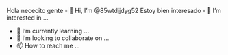 Hola nececito gente - 👋 Hi, I’m @85wtdjjdyg52
Estoy bien interesado - 👀 I’m interested in ...
- 🌱 I’m currently learning ...
- 💞️ I’m looking to collaborate on ...
- 📫 How to reach me ...

<!---
85wtdjjdyg52/85wtdjjdyg52 is a ✨ special ✨ repository because its `README.md` (this file) appears on your GitHub profile.
You can click the Preview link to take a look at your changes.
--->
